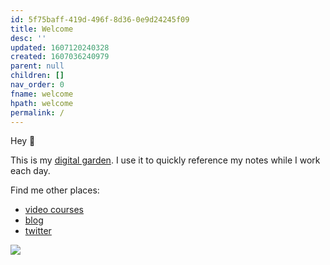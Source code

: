 ```yaml
---
id: 5f75baff-419d-496f-8d36-0e9d24245f09
title: Welcome
desc: ''
updated: 1607120240328
created: 1607036240979
parent: null
children: []
nav_order: 0
fname: welcome
hpath: welcome
permalink: /
---
```

Hey 👋

This is my [digital garden](https://joelhooks.com/digital-garden). I use it to quickly reference my notes while I work each day.

Find me other places:

- [video courses](https://egghead.io/instructors/ian-jones?af=ay44db)
- [blog](https://ianjones.us)
- [twitter](https://twitter.com/_jonesian)

![](https://res.cloudinary.com/dzsq0psas/image/upload/v1607107358/1_2x_nih4pm.png)

